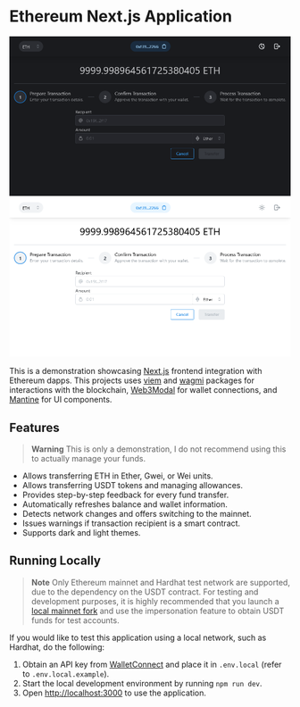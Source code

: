 # Ethereum Next.js Application

![Preview](img/dark/preview.png#gh-dark-mode-only "Thumbnail")
![Preview](img/light/preview.png#gh-light-mode-only "Thumbnail")

This is a demonstration showcasing [Next.js](https://nextjs.org/) frontend integration with Ethereum dapps. This
projects uses [viem](https://viem.sh/) and [wagmi](https://wagmi.sh/) packages for interactions with the blockchain,
[Web3Modal](https://web3modal.com/) for wallet  connections, and [Mantine](https://mantine.dev/) for UI components.

## Features

> **Warning**
> This is only a demonstration, I do not recommend using this to actually manage your funds.

- Allows transferring ETH in Ether, Gwei, or Wei units.
- Allows transferring USDT tokens and managing allowances.
- Provides step-by-step feedback for every fund transfer.
- Automatically refreshes balance and wallet information.
- Detects network changes and offers switching to the mainnet.
- Issues warnings if transaction recipient is a smart contract.
- Supports dark and light themes.

## Running Locally


> **Note**
> Only Ethereum mainnet and Hardhat test network are supported, due to the dependency on the USDT contract. For testing
> and development purposes, it is highly recommended that you launch a [local mainnet fork][1] and use the
> impersonation feature to obtain USDT funds for test accounts.

If you would like to test this application using a local network, such as Hardhat, do the following:

1. Obtain an API key from [WalletConnect](cloud.walletconnect.com) and place it in `.env.local` (refer to `.env.local.example`).
2. Start the local development environment by running `npm run dev`.
3. Open <http://localhost:3000> to use the application.

[1]: https://hardhat.org/hardhat-network/docs/guides/forking-other-networks#forking-from-mainnet
